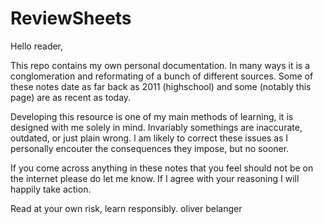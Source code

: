 # ReviewSheets
Hello reader,

This repo contains my own personal documentation. In many ways it is a conglomeration and reformating of a bunch of different sources. Some of these notes date as far back as 2011 (highschool) and some (notably this page) are as recent as today. 

Developing this resource is one of my main methods of learning, it is designed with me solely in mind. Invariably somethings are inaccurate, outdated, or just plain wrong. I am likely to correct these issues as I personally encouter the consequences they impose, but no sooner.

If you come across anything in these notes that you feel should not be on the internet please do let me know. If I agree with your reasoning I will happily take action.

Read at your own risk, learn responsibly.
oliver belanger
